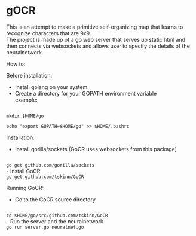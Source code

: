 # gOCR
This is an attempt to make a primitive self-organizing map that learns to recognize characters that are 9x9.  
The project is made up of a go web server that serves up static html and then connects via websockets and allows user to specify the details of the neuralnetwork.  

How to:  

Before installation:  
 - Install golang on your system.  
 - Create a directory for your GOPATH environment variable  
   example:  
<code>  
mkdir $HOME/go  
</code>
<code>
echo "export GOPATH=$HOME/go" >> $HOME/.bashrc
</code>

Installation:  
 - Install gorilla/sockets (GoCR uses websockets from this package)  
<code>
go get github.com/gorilla/sockets
</code>
 - Install GoCR  
<code>
go get github.com/tskinn/GoCR
</code>

Running GoCR:  
 - Go to the GoCR source directory  
<code>
cd $HOME/go/src/github.com/tskinn/GoCR  
</code>
 - Run the server and the neuralnetwork  
<code>
go run server.go neuralnet.go  
</code>